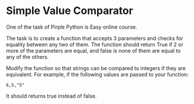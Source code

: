 # Simple Value Comparator
One of the task of Pirple Python is Easy online course.

The task is to create a function that accepts 3 parameters and checks for equality between any two of them. The function should return True if 2 or more of the parameters are equal, and false is none of them are equal to any of the others.

Modify the function so that strings can be compared to integers if they are equivalent. For example, if the following values are passed to your function:

```
6,5,"5"
```

It should returns true instead of false.